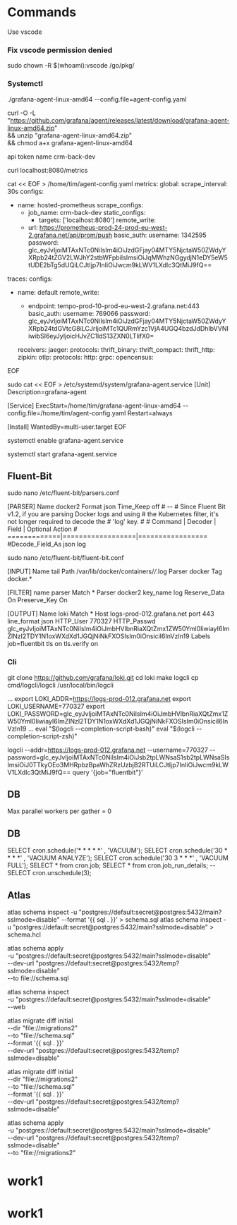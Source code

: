 # Commands

Use vscode

### Fix vscode permission denied

sudo chown -R $(whoami):vscode /go/pkg/ 

### Systemctl

./grafana-agent-linux-amd64 --config.file=agent-config.yaml

curl -O -L "https://github.com/grafana/agent/releases/latest/download/grafana-agent-linux-amd64.zip" \
 && unzip "grafana-agent-linux-amd64.zip" \
 && chmod a+x grafana-agent-linux-amd64

 api token name
 crm-back-dev

 curl localhost:8080/metrics
 
cat << EOF > /home/tim/agent-config.yaml
metrics:
  global:
    scrape_interval: 30s
  configs:
  - name: hosted-prometheus
    scrape_configs:
      - job_name: crm-back-dev
        static_configs:
        - targets: ['localhost:8080']
    remote_write:
      - url: https://prometheus-prod-24-prod-eu-west-2.grafana.net/api/prom/push
        basic_auth:
          username: 1342595
          password: glc_eyJvIjoiMTAxNTc0NiIsIm4iOiJzdGFjay04MTY5NjctaW50ZWdyYXRpb24tZGV2LWJhY2stbWFpbiIsImsiOiJqMWhzNGgydjN1eDY5eW5tUDE2bTg5dUQiLCJtIjp7InIiOiJwcm9kLWV1LXdlc3QtMiJ9fQ==

traces:
  configs:
  - name: default
    remote_write:
      - endpoint: tempo-prod-10-prod-eu-west-2.grafana.net:443
        basic_auth:
          username: 769066
          password: glc_eyJvIjoiMTAxNTc0NiIsIm4iOiJzdGFjay04MTY5NjctaW50ZWdyYXRpb24tdGVtcG8iLCJrIjoiMTc1QURmYzc1VjA4UGQ4bzdJdDhIbVVNIiwibSI6eyJyIjoicHJvZC1ldS13ZXN0LTIifX0=

    receivers:
      jaeger:
        protocols: 
          thrift_binary:
          thrift_compact:
          thrift_http:
      zipkin:
      otlp:
        protocols:
          http:
          grpc:
      opencensus:

EOF


sudo cat << EOF > /etc/systemd/system/grafana-agent.service
[Unit]
Description=grafana-agent

[Service]
ExecStart=/home/tim/grafana-agent-linux-amd64 --config.file=/home/tim/agent-config.yaml
Restart=always

[Install]
WantedBy=multi-user.target
EOF

systemctl enable grafana-agent.service

systemctl start grafana-agent.service

## Fluent-Bit

sudo nano /etc/fluent-bit/parsers.conf 

[PARSER]
    Name         docker2
    Format       json
    Time_Keep    off
    # --
    # Since Fluent Bit v1.2, if you are parsing Docker logs and using
    # the Kubernetes filter, it's not longer required to decode the
    # 'log' key.
    #
    # Command      |  Decoder | Field | Optional Action
    # =============|==================|=================
    #Decode_Field_As    json     log


sudo nano /etc/fluent-bit/fluent-bit.conf 


[INPUT]
    Name     tail
    Path     /var/lib/docker/containers/*/*.log
    Parser   docker
    Tag      docker.*

[FILTER]
    name          parser
    Match         *
    Parser        docker2
    key_name      log
    Reserve_Data  On
    Preserve_Key  On

[OUTPUT]
    Name         loki
    Match        *
    Host         logs-prod-012.grafana.net
    port         443
    line_format  json
    HTTP_User    770327
    HTTP_Passwd  glc_eyJvIjoiMTAxNTc0NiIsIm4iOiJmbHVlbnRiaXQtZmx1ZW50Yml0IiwiayI6ImZlNzI2TDY1N1oxWXdXd1JGQjNiNkFXOSIsIm0iOnsiciI6InVzIn19
    Labels       job=fluentbit
    tls         on
    tls.verify  on



### Cli

git clone https://github.com/grafana/loki.git
cd loki
make logcli
cp cmd/logcli/logcli /usr/local/bin/logcli

...
export LOKI_ADDR=https://logs-prod-012.grafana.net
export LOKI_USERNAME=770327
export LOKI_PASSWORD=glc_eyJvIjoiMTAxNTc0NiIsIm4iOiJmbHVlbnRiaXQtZmx1ZW50Yml0IiwiayI6ImZlNzI2TDY1N1oxWXdXd1JGQjNiNkFXOSIsIm0iOnsiciI6InVzIn19
...
eval "$(logcli --completion-script-bash)"
eval "$(logcli --completion-script-zsh)"

logcli --addr=https://logs-prod-012.grafana.net --username=770327 --password=glc_eyJvIjoiMTAxNTc0NiIsIm4iOiJsb2tpLWNsaS1sb2tpLWNsaSIsImsiOiJ0TTkyOEo3MHRpbzBpaWhZRzUzbjB2RTUiLCJtIjp7InIiOiJwcm9kLWV1LXdlc3QtMiJ9fQ==  query '{job="fluentbit"}'

## DB

Max parallel workers per gather = 0
 
## DB

SELECT cron.schedule('* * * * *' , 'VACUUM');
SELECT cron.schedule('30 * * * *' , 'VACUUM ANALYZE');
SELECT cron.schedule('30 3 * * *' , 'VACUUM FULL');
SELECT * from cron.job;
SELECT * from cron.job_run_details;
-- SELECT cron.unschedule(3);

## Atlas
 
atlas schema inspect -u "postgres://default:secret@postgres:5432/main?sslmode=disable" --format '{{ sql . }}' > schema.sql
atlas schema inspect -u "postgres://default:secret@postgres:5432/main?sslmode=disable" > schema.hcl


atlas schema apply \
  -u "postgres://default:secret@postgres:5432/main?sslmode=disable" \
  --dev-url "postgres://default:secret@postgres:5432/temp?sslmode=disable" \
  --to file://schema.sql

atlas schema inspect \
  -u "postgres://default:secret@postgres:5432/main?sslmode=disable" \
  --web

  atlas migrate diff initial  \
     --dir "file://migrations2" \
    --to "file://schema.sql" \
    --format '{{ sql . }}'  \
    --dev-url "postgres://default:secret@postgres:5432/temp?sslmode=disable"
 


  atlas migrate diff  initial  \
     --dir "file://migrations2" \
    --to "file://schema.sql" \
    --format '{{ sql . }}'  \
    --dev-url "postgres://default:secret@postgres:5432/temp?sslmode=disable"
 
 atlas schema apply \
  -u "postgres://default:secret@postgres:5432/main?sslmode=disable" \
  --dev-url "postgres://default:secret@postgres:5432/temp?sslmode=disable" \
  --to "file://migrations2"  
 

  # work1
# work1
